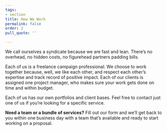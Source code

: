 ```yaml
---
tags:
- section
title: How We Work
permalink: false
order: 2
pull_quote: ''

---
```

We call ourselves a syndicate because we are fast and lean. There’s no overhead, no hidden costs, no figurehead partners padding bills.

Each of us is a freelance campaign professional. We choose to work together because, well, we like each other, and respect each other’s expertise and track record of positive impact. Each of our clients is assigned one project manager, who makes sure your work gets done on time and within budget.

Each of us has our own portfolios and client bases. Feel free to contact just one of us if you’re looking for a specific service.

**Need a team or a bundle of services?** <span id="modal__link">Fill out our form</span> and we’ll get back to you within one business day with a team that’s available and ready to start working on a proposal.